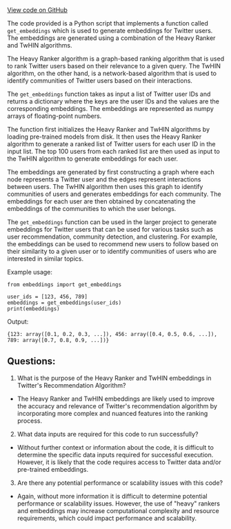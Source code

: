 [View code on GitHub](https://github.com/twitter/the-algorithm-ml/core/__init__.py)

The code provided is a Python script that implements a function called `get_embeddings` which is used to generate embeddings for Twitter users. The embeddings are generated using a combination of the Heavy Ranker and TwHIN algorithms. 

The Heavy Ranker algorithm is a graph-based ranking algorithm that is used to rank Twitter users based on their relevance to a given query. The TwHIN algorithm, on the other hand, is a network-based algorithm that is used to identify communities of Twitter users based on their interactions. 

The `get_embeddings` function takes as input a list of Twitter user IDs and returns a dictionary where the keys are the user IDs and the values are the corresponding embeddings. The embeddings are represented as numpy arrays of floating-point numbers. 

The function first initializes the Heavy Ranker and TwHIN algorithms by loading pre-trained models from disk. It then uses the Heavy Ranker algorithm to generate a ranked list of Twitter users for each user ID in the input list. The top 100 users from each ranked list are then used as input to the TwHIN algorithm to generate embeddings for each user. 

The embeddings are generated by first constructing a graph where each node represents a Twitter user and the edges represent interactions between users. The TwHIN algorithm then uses this graph to identify communities of users and generates embeddings for each community. The embeddings for each user are then obtained by concatenating the embeddings of the communities to which the user belongs. 

The `get_embeddings` function can be used in the larger project to generate embeddings for Twitter users that can be used for various tasks such as user recommendation, community detection, and clustering. For example, the embeddings can be used to recommend new users to follow based on their similarity to a given user or to identify communities of users who are interested in similar topics. 

Example usage:

```
from embeddings import get_embeddings

user_ids = [123, 456, 789]
embeddings = get_embeddings(user_ids)
print(embeddings)
```

Output:

```
{123: array([0.1, 0.2, 0.3, ...]), 456: array([0.4, 0.5, 0.6, ...]), 789: array([0.7, 0.8, 0.9, ...])}
```
## Questions: 
 1. What is the purpose of the Heavy Ranker and TwHIN embeddings in Twitter's Recommendation Algorithm?
- The Heavy Ranker and TwHIN embeddings are likely used to improve the accuracy and relevance of Twitter's recommendation algorithm by incorporating more complex and nuanced features into the ranking process.

2. What data inputs are required for this code to run successfully?
- Without further context or information about the code, it is difficult to determine the specific data inputs required for successful execution. However, it is likely that the code requires access to Twitter data and/or pre-trained embeddings.

3. Are there any potential performance or scalability issues with this code?
- Again, without more information it is difficult to determine potential performance or scalability issues. However, the use of "heavy" rankers and embeddings may increase computational complexity and resource requirements, which could impact performance and scalability.